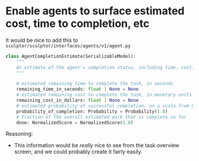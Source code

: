 # Enable agents to surface estimated cost, time to completion, etc

It would be nice to add this to `sculptor/sculptor/interfaces/agents/v1/agent.py`

```python
class AgentCompletionEstimate(SerializableModel):
    """
    An estimate of the agent's completion status, including time, cost, and probability of success.
    """

    # estimated remaining time to complete the task, in seconds
    remaining_time_in_seconds: float | None = None
    # estimated remaining cost to complete the task, in monetary units
    remaining_cost_in_dollars: float | None = None
    # estimated probability of successful completion, on a scale from 0.0 to 1.0
    probability_of_completion: Probability = Probability(1.0)
    # Fraction of the overall estimated work that is complete so far
    done: NormalizedScore = NormalizedScore(1.0)

```

Reasoning:
- This information would be *really* nice to see from the task overview screen, and we could probably create it fairly easily.
